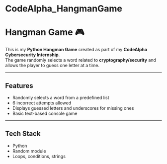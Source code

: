 # CodeAlpha_HangmanGame
# Hangman Game 🎮

This is my **Python Hangman Game** created as part of my **CodeAlpha Cybersecurity Internship**.  
The game randomly selects a word related to **cryptography/security** and allows the player to guess one letter at a time.

---

##  Features
- Randomly selects a word from a predefined list
- 6 incorrect attempts allowed
- Displays guessed letters and underscores for missing ones
- Basic text-based console game

---

##  Tech Stack
- Python
- Random module
- Loops, conditions, strings
